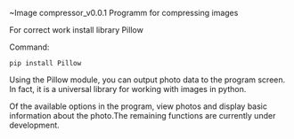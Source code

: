 ~Image compressor_v0.0.1
Programm for compressing images

For correct work install library Pillow 

Command:
```
pip install Pillow
```
Using the Pillow module, you can output photo data to the program screen. In fact, it is a universal library for working with images in python.

Of the available options in the program, view photos and display basic information about the photo.The remaining functions are currently under development.
